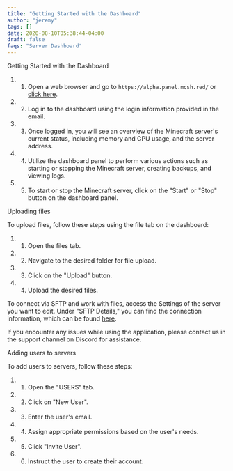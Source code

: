 ```yaml
---
title: "Getting Started with the Dashboard"
author: "jeremy"
tags: []
date: 2020-08-10T05:38:44-04:00
draft: false
faqs: "Server Dashboard"
---
```


Getting Started with the Dashboard

1. 1. Open a web browser and go to `https://alpha.panel.mcsh.red/` or [click here](https://alpha.panel.mcsh.red/).
2. 2. Log in to the dashboard using the login information provided in the email.
3. 3. Once logged in, you will see an overview of the Minecraft server's current status, including memory and CPU usage, and the server address.
4. 4. Utilize the dashboard panel to perform various actions such as starting or stopping the Minecraft server, creating backups, and viewing logs.
5. 5. To start or stop the Minecraft server, click on the "Start" or "Stop" button on the dashboard panel.

Uploading files

To upload files, follow these steps using the file tab on the dashboard:

1. 1. Open the files tab.
2. 2. Navigate to the desired folder for file upload.
3. 3. Click on the "Upload" button.
4. 4. Upload the desired files.

To connect via SFTP and work with files, access the Settings of the server you want to edit. Under "SFTP Details," you can find the connection information, which can be found [here](https://mcserverhosting.net/faqs/how-to-access-files-using-winscp/).

If you encounter any issues while using the application, please contact us in the support channel on Discord for assistance.

Adding users to servers

To add users to servers, follow these steps:
1. 1. Open the "USERS" tab.
2. 2. Click on "New User".
3. 3. Enter the user's email.
4. 4. Assign appropriate permissions based on the user's needs.
5. 5. Click "Invite User".
6. 6. Instruct the user to create their account.
